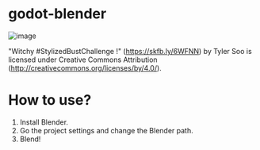 # godot-blender

![image](https://user-images.githubusercontent.com/32321/140888951-adb3bfd7-0bff-4845-a650-84a4710c8a69.png)

"Witchy #StylizedBustChallenge !" (https://skfb.ly/6WFNN) by Tyler Soo is licensed under Creative Commons Attribution (http://creativecommons.org/licenses/by/4.0/).

# How to use?

1. Install Blender.
1. Go the project settings and change the Blender path.
1. Blend!
